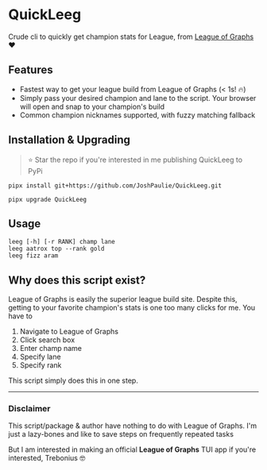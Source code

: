 # QuickLeeg
Crude cli to quickly get champion stats for League, from [League of Graphs](https://www.leagueofgraphs.com/) ❤️

## Features
- Fastest way to get your league build from League of Graphs (< 1s! 🔥)
- Simply pass your desired champion and lane to the script. Your browser will open and snap to your champion's build
- Common champion nicknames supported, with fuzzy matching fallback

## Installation & Upgrading
> ⭐ Star the repo if you're interested in me publishing QuickLeeg to PyPi

```console
pipx install git+https://github.com/JoshPaulie/QuickLeeg.git
```

```console
pipx upgrade QuickLeeg
```

## Usage
```console
leeg [-h] [-r RANK] champ lane
leeg aatrox top --rank gold
leeg fizz aram
```

## Why does this script exist?
League of Graphs is easily the superior league build site. Despite this, getting to your favorite champion's stats is one too many clicks for me. You have to
1) Navigate to League of Graphs
2) Click search box
3) Enter champ name
4) Specify lane
5) Specify rank

This script simply does this in one step. 

---

### Disclaimer
This script/package & author have nothing to do with League of Graphs.
I'm just a lazy-bones and like to save steps on frequently repeated tasks

But I am interested in making an official **League of Graphs** TUI app if you're interested, Trebonius 🤓